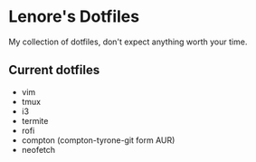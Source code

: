 # Lenore's Dotfiles

My collection of dotfiles, don't expect anything worth your time.


## Current dotfiles
* vim
* tmux
* i3
* termite
* rofi
* compton (compton-tyrone-git form AUR)
* neofetch
